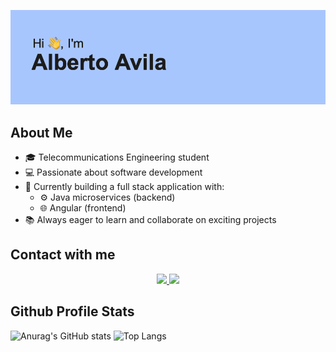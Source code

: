 
![Logo](https://github.com/datalbert/datalbert/blob/main/header.png)


##  About Me

- 🎓 Telecommunications Engineering student
- 💻 Passionate about software development
- 🚀 Currently building a full stack application with:
  -  ⚙️ Java microservices (backend)
  - 🌐 Angular (frontend)
- 📚 Always eager to learn and collaborate on exciting projects

## Contact with me

<p align="center">
  <a href="mailto:albertoaf0520@gmail.com">
    <img src="https://skillicons.dev/icons?i=gmail" />
  </a>
   <a href="https://www.linkedin.com/in/albertoavilafdez/">
    <img src="https://skillicons.dev/icons?i=linkedin" />
  </a>
</p>

## Github Profile Stats
![Anurag's GitHub stats](https://github-readme-stats.vercel.app/api?username=datalbert&show_icons=true&theme=transparent)
![Top Langs](https://github-readme-stats.vercel.app/api/top-langs/?username=datalbert&hide_progress=false)

